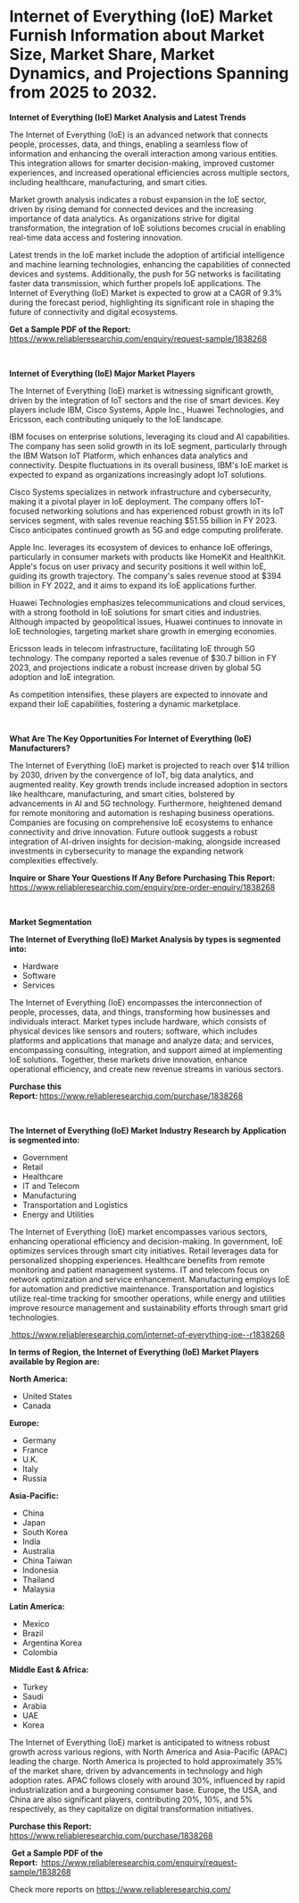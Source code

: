 <p><h1>Internet of Everything (IoE) Market Furnish Information about Market Size, Market Share, Market Dynamics, and Projections Spanning from 2025 to 2032.</h1></p><p><strong>Internet of Everything (IoE) Market Analysis and Latest Trends</strong></p>
<p><p>The Internet of Everything (IoE) is an advanced network that connects people, processes, data, and things, enabling a seamless flow of information and enhancing the overall interaction among various entities. This integration allows for smarter decision-making, improved customer experiences, and increased operational efficiencies across multiple sectors, including healthcare, manufacturing, and smart cities.</p><p>Market growth analysis indicates a robust expansion in the IoE sector, driven by rising demand for connected devices and the increasing importance of data analytics. As organizations strive for digital transformation, the integration of IoE solutions becomes crucial in enabling real-time data access and fostering innovation. </p><p>Latest trends in the IoE market include the adoption of artificial intelligence and machine learning technologies, enhancing the capabilities of connected devices and systems. Additionally, the push for 5G networks is facilitating faster data transmission, which further propels IoE applications. The Internet of Everything (IoE) Market is expected to grow at a CAGR of 9.3% during the forecast period, highlighting its significant role in shaping the future of connectivity and digital ecosystems.</p></p>
<p><strong>Get a Sample PDF of the Report:&nbsp;</strong> <a href="https://www.reliableresearchiq.com/enquiry/request-sample/1838268?utm_campaign=2282&utm_medium=2&utm_source=Github&utm_content=ia&utm_term=11032025&utm_id=internet-of-everything-ioe">https://www.reliableresearchiq.com/enquiry/request-sample/1838268</a></p>
<p>&nbsp;</p>
<p><strong>Internet of Everything (IoE) Major Market Players</strong></p>
<p><p>The Internet of Everything (IoE) market is witnessing significant growth, driven by the integration of IoT sectors and the rise of smart devices. Key players include IBM, Cisco Systems, Apple Inc., Huawei Technologies, and Ericsson, each contributing uniquely to the IoE landscape.</p><p>IBM focuses on enterprise solutions, leveraging its cloud and AI capabilities. The company has seen solid growth in its IoE segment, particularly through the IBM Watson IoT Platform, which enhances data analytics and connectivity. Despite fluctuations in its overall business, IBM's IoE market is expected to expand as organizations increasingly adopt IoT solutions.</p><p>Cisco Systems specializes in network infrastructure and cybersecurity, making it a pivotal player in IoE deployment. The company offers IoT-focused networking solutions and has experienced robust growth in its IoT services segment, with sales revenue reaching $51.55 billion in FY 2023. Cisco anticipates continued growth as 5G and edge computing proliferate.</p><p>Apple Inc. leverages its ecosystem of devices to enhance IoE offerings, particularly in consumer markets with products like HomeKit and HealthKit. Apple's focus on user privacy and security positions it well within IoE, guiding its growth trajectory. The company's sales revenue stood at $394 billion in FY 2022, and it aims to expand its IoE applications further.</p><p>Huawei Technologies emphasizes telecommunications and cloud services, with a strong foothold in IoE solutions for smart cities and industries. Although impacted by geopolitical issues, Huawei continues to innovate in IoE technologies, targeting market share growth in emerging economies.</p><p>Ericsson leads in telecom infrastructure, facilitating IoE through 5G technology. The company reported a sales revenue of $30.7 billion in FY 2023, and projections indicate a robust increase driven by global 5G adoption and IoE integration.</p><p>As competition intensifies, these players are expected to innovate and expand their IoE capabilities, fostering a dynamic marketplace.</p></p>
<p>&nbsp;</p>
<p><strong>What Are The Key Opportunities For Internet of Everything (IoE) Manufacturers?</strong></p>
<p><p>The Internet of Everything (IoE) market is projected to reach over $14 trillion by 2030, driven by the convergence of IoT, big data analytics, and augmented reality. Key growth trends include increased adoption in sectors like healthcare, manufacturing, and smart cities, bolstered by advancements in AI and 5G technology. Furthermore, heightened demand for remote monitoring and automation is reshaping business operations. Companies are focusing on comprehensive IoE ecosystems to enhance connectivity and drive innovation. Future outlook suggests a robust integration of AI-driven insights for decision-making, alongside increased investments in cybersecurity to manage the expanding network complexities effectively.</p></p>
<p><strong>Inquire or Share Your Questions If Any Before Purchasing This Report:</strong> <a href="https://www.reliableresearchiq.com/enquiry/pre-order-enquiry/1838268?utm_campaign=2282&utm_medium=2&utm_source=Github&utm_content=ia&utm_term=11032025&utm_id=internet-of-everything-ioe">https://www.reliableresearchiq.com/enquiry/pre-order-enquiry/1838268</a></p>
<p>&nbsp;</p>
<p><strong>Market Segmentation</strong></p>
<p><strong>The Internet of Everything (IoE) Market Analysis by types is segmented into:</strong></p>
<p><ul><li>Hardware</li><li>Software</li><li>Services</li></ul></p>
<p><p>The Internet of Everything (IoE) encompasses the interconnection of people, processes, data, and things, transforming how businesses and individuals interact. Market types include hardware, which consists of physical devices like sensors and routers; software, which includes platforms and applications that manage and analyze data; and services, encompassing consulting, integration, and support aimed at implementing IoE solutions. Together, these markets drive innovation, enhance operational efficiency, and create new revenue streams in various sectors.</p></p>
<p><strong>Purchase this Report:&nbsp;</strong><a href="https://www.reliableresearchiq.com/purchase/1838268?utm_campaign=2282&utm_medium=2&utm_source=Github&utm_content=ia&utm_term=11032025&utm_id=internet-of-everything-ioe">https://www.reliableresearchiq.com/purchase/1838268</a></p>
<p>&nbsp;</p>
<p><strong>The Internet of Everything (IoE) Market Industry Research by Application is segmented into:</strong></p>
<p><ul><li>Government</li><li>Retail</li><li>Healthcare</li><li>IT and Telecom</li><li>Manufacturing</li><li>Transportation and Logistics</li><li>Energy and Utilities</li></ul></p>
<p><p>The Internet of Everything (IoE) market encompasses various sectors, enhancing operational efficiency and decision-making. In government, IoE optimizes services through smart city initiatives. Retail leverages data for personalized shopping experiences. Healthcare benefits from remote monitoring and patient management systems. IT and telecom focus on network optimization and service enhancement. Manufacturing employs IoE for automation and predictive maintenance. Transportation and logistics utilize real-time tracking for smoother operations, while energy and utilities improve resource management and sustainability efforts through smart grid technologies.</p></p>
<p><a href="https://www.reliableresearchiq.com/internet-of-everything-ioe--r1838268?utm_campaign=2282&utm_medium=2&utm_source=Github&utm_content=ia&utm_term=11032025&utm_id=internet-of-everything-ioe">&nbsp;https://www.reliableresearchiq.com/internet-of-everything-ioe--r1838268</a></p>
<p><strong>In terms of Region, the Internet of Everything (IoE) Market Players available by Region are:</strong></p>
<p>
    <p> <strong> North America: </strong>
        <ul>
            <li>United States</li>
            <li>Canada</li>
        </ul>
        </p> 
    <p> <strong> Europe: </strong>
        <ul>
            <li>Germany</li>
            <li>France</li>
            <li>U.K.</li>
            <li>Italy</li>
            <li>Russia</li>
        </ul>
        </p> 
    <p> <strong> Asia-Pacific: </strong>
        <ul>
            <li>China</li>
            <li>Japan</li>
            <li>South Korea</li>
            <li>India</li>
            <li>Australia</li>
            <li>China Taiwan</li>
            <li>Indonesia</li>
            <li>Thailand</li>
            <li>Malaysia</li>
        </ul>
        </p> 
    <p> <strong> Latin America: </strong>
        <ul>
            <li>Mexico</li>
            <li>Brazil</li>
            <li>Argentina Korea</li>
            <li>Colombia</li>
        </ul>
        </p> 
    <p> <strong> Middle East & Africa: </strong>
        <ul>
            <li>Turkey</li>
            <li>Saudi</li>
            <li>Arabia</li>
            <li>UAE</li>
            <li>Korea</li>
        </ul>
    </p>
    </p>
<p><p>The Internet of Everything (IoE) market is anticipated to witness robust growth across various regions, with North America and Asia-Pacific (APAC) leading the charge. North America is projected to hold approximately 35% of the market share, driven by advancements in technology and high adoption rates. APAC follows closely with around 30%, influenced by rapid industrialization and a burgeoning consumer base. Europe, the USA, and China are also significant players, contributing 20%, 10%, and 5% respectively, as they capitalize on digital transformation initiatives.</p></p>
<p><strong>Purchase this Report: </strong><a href="https://www.reliableresearchiq.com/purchase/1838268?utm_campaign=2282&utm_medium=2&utm_source=Github&utm_content=ia&utm_term=11032025&utm_id=internet-of-everything-ioe">https://www.reliableresearchiq.com/purchase/1838268</a></p>
<p>&nbsp;<strong>Get a Sample PDF of the Report:&nbsp;&nbsp;</strong><a href="https://www.reliableresearchiq.com/enquiry/request-sample/1838268?utm_campaign=2282&utm_medium=2&utm_source=Github&utm_content=ia&utm_term=11032025&utm_id=internet-of-everything-ioe">https://www.reliableresearchiq.com/enquiry/request-sample/1838268</a></p>
<p><strong></strong></p>
<p>Check more reports on <a href="https://www.reliableresearchiq.com/?utm_campaign=2282&utm_medium=2&utm_source=Github&utm_content=ia&utm_term=11032025&utm_id=internet-of-everything-ioe">https://www.reliableresearchiq.com/</a></p>